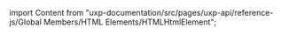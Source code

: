 
import Content from "uxp-documentation/src/pages/uxp-api/reference-js/Global Members/HTML Elements/HTMLHtmlElement";

<Content query="product=xd"/>
